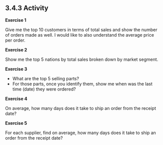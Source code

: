## 3.4.3 Activity 



**Exercise 1**

Give me the top 10 customers in terms of total sales and show the number of orders made as well. I would like to also understand the average price per order.



**Exercise 2**

Show me the top 5 nations by total sales broken down by market segment.



**Exercise 3**

* What are the top 5 selling parts? 
* For those parts, once you identify them, show me when was the last time (date) they were ordered?



**Exercise 4**

On average, how many days does it take to ship an order from the receipt date? 



**Exercise 5**

For each supplier, find on average, how many days does it take to ship an order from the receipt date? 